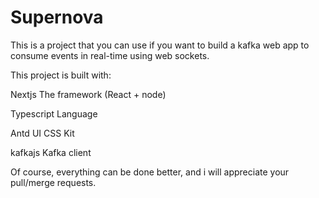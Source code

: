 # Supernova

This is a project that you can use if you want to build a kafka web app to consume events in real-time using web sockets.

This project is built with:

Nextjs
The framework (React + node)

Typescript
Language

Antd
UI CSS Kit

kafkajs
Kafka client

Of course, everything can be done better, and i will appreciate your pull/merge requests.
